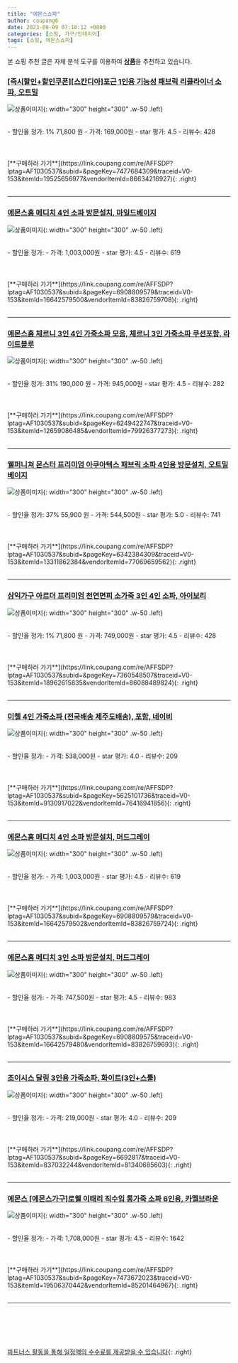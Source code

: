 ```yaml
---
title: "에몬스쇼파"
author: coupang6
date: 2023-09-09 07:18:12 +0800
categories: [쇼핑, 가구/인테리어]
tags: [쇼핑, 에몬스쇼파]
---
```


본 쇼핑 추천 글은 자체 분석 도구를 이용하여 [**상품**](https://link.coupang.com/a/bao1ui)을 추천하고 있습니다.

### [[즉시할인+할인쿠폰][스칸디아]포근 1인용 기능성 패브릭 리클라이너 소파, 오트밀](https://link.coupang.com/re/AFFSDP?lptag=AF1030537&subid=&pageKey=7477684309&traceid=V0-153&itemId=19525656977&vendorItemId=86634216927)

![상품이미지](https://thumbnail9.coupangcdn.com/thumbnails/remote/230x230ex/image/vendor_inventory/34ed/e57ba9d8047068dd1fb033a30119364079e3ddae96e1cf7b36afb5ec7de1.jpg){: width="300" height="300" .w-50 .left}


<br>
- 할인율 정가: 1%  71,800   원
- 가격: 169,000원
- star 평가: 4.5
- 리뷰수: 428
<br>
<br>
<br>
<br>
[**구매하러 가기**](https://link.coupang.com/re/AFFSDP?lptag=AF1030537&subid=&pageKey=7477684309&traceid=V0-153&itemId=19525656977&vendorItemId=86634216927){: .right}
<br>
<br>

---

### [에몬스홈 메디치 4인 소파 방문설치, 마일드베이지](https://link.coupang.com/re/AFFSDP?lptag=AF1030537&subid=&pageKey=6908809579&traceid=V0-153&itemId=16642579500&vendorItemId=83826759708)

![상품이미지](https://thumbnail9.coupangcdn.com/thumbnails/remote/230x230ex/image/retail/images/2022/11/10/15/5/0eac5baf-9607-419e-97c4-33a27c098b07.jpg){: width="300" height="300" .w-50 .left}


<br>
- 할인율 정가: 
- 가격: 1,003,000원
- star 평가: 4.5
- 리뷰수: 619
<br>
<br>
<br>
<br>
[**구매하러 가기**](https://link.coupang.com/re/AFFSDP?lptag=AF1030537&subid=&pageKey=6908809579&traceid=V0-153&itemId=16642579500&vendorItemId=83826759708){: .right}
<br>
<br>

---

### [에몬스홈 체르니 3인 4인 가죽소파 모음, 체르니 3인 가죽소파 쿠션포함, 라이트블루](https://link.coupang.com/re/AFFSDP?lptag=AF1030537&subid=&pageKey=6249422747&traceid=V0-153&itemId=12659086485&vendorItemId=79926377273)

![상품이미지](https://thumbnail6.coupangcdn.com/thumbnails/remote/230x230ex/image/vendor_inventory/ec65/a580f0dab4d02a852d9fee45f4ee2e4ed1f1c365b1ae872660a8a8cbbf8c.jpg){: width="300" height="300" .w-50 .left}


<br>
- 할인율 정가: 31%  190,000   원
- 가격: 945,000원
- star 평가: 4.5
- 리뷰수: 282
<br>
<br>
<br>
<br>
[**구매하러 가기**](https://link.coupang.com/re/AFFSDP?lptag=AF1030537&subid=&pageKey=6249422747&traceid=V0-153&itemId=12659086485&vendorItemId=79926377273){: .right}
<br>
<br>

---

### [웰퍼니쳐 몬스터 프리미엄 아쿠아텍스 패브릭 소파 4인용 방문설치, 오트밀베이지](https://link.coupang.com/re/AFFSDP?lptag=AF1030537&subid=&pageKey=6342384309&traceid=V0-153&itemId=13311862384&vendorItemId=77069659562)

![상품이미지](https://thumbnail7.coupangcdn.com/thumbnails/remote/230x230ex/image/retail/images/2366217951462966-230ed699-3c0f-4a0a-b3f1-21b5ef5af183.jpg){: width="300" height="300" .w-50 .left}


<br>
- 할인율 정가: 37%  55,900   원
- 가격: 544,500원
- star 평가: 5.0
- 리뷰수: 741
<br>
<br>
<br>
<br>
[**구매하러 가기**](https://link.coupang.com/re/AFFSDP?lptag=AF1030537&subid=&pageKey=6342384309&traceid=V0-153&itemId=13311862384&vendorItemId=77069659562){: .right}
<br>
<br>

---

### [삼익가구 아르더 프리미엄 천연면피 소가죽 3인 4인 소파, 아이보리](https://link.coupang.com/re/AFFSDP?lptag=AF1030537&subid=&pageKey=7360548507&traceid=V0-153&itemId=18962615835&vendorItemId=86088489824)

![상품이미지](https://thumbnail8.coupangcdn.com/thumbnails/remote/230x230ex/image/vendor_inventory/62ec/48b93920a93d0e702ec31ce4bc0b90f1363e00ee72404f22ac16464273d8.jpg){: width="300" height="300" .w-50 .left}


<br>
- 할인율 정가: 1%  71,800   원
- 가격: 749,000원
- star 평가: 4.5
- 리뷰수: 428
<br>
<br>
<br>
<br>
[**구매하러 가기**](https://link.coupang.com/re/AFFSDP?lptag=AF1030537&subid=&pageKey=7360548507&traceid=V0-153&itemId=18962615835&vendorItemId=86088489824){: .right}
<br>
<br>

---

### [미첼 4인 가죽소파 (전국배송 제주도배송), 포함, 네이비](https://link.coupang.com/re/AFFSDP?lptag=AF1030537&subid=&pageKey=5625101736&traceid=V0-153&itemId=9130917022&vendorItemId=76416941856)

![상품이미지](https://thumbnail9.coupangcdn.com/thumbnails/remote/230x230ex/image/vendor_inventory/0cd0/82f1f02ea7c98b54edf7ae7d8b7c3d2700bc339197f6dd77d373ae91d4e9.jpg){: width="300" height="300" .w-50 .left}


<br>
- 할인율 정가: 
- 가격: 538,000원
- star 평가: 4.0
- 리뷰수: 209
<br>
<br>
<br>
<br>
[**구매하러 가기**](https://link.coupang.com/re/AFFSDP?lptag=AF1030537&subid=&pageKey=5625101736&traceid=V0-153&itemId=9130917022&vendorItemId=76416941856){: .right}
<br>
<br>

---

### [에몬스홈 메디치 4인 소파 방문설치, 머드그레이](https://link.coupang.com/re/AFFSDP?lptag=AF1030537&subid=&pageKey=6908809579&traceid=V0-153&itemId=16642579502&vendorItemId=83826759724)

![상품이미지](https://thumbnail9.coupangcdn.com/thumbnails/remote/230x230ex/image/retail/images/2022/11/10/15/6/27371cb8-b02c-44cd-975a-eb64fa98bae4.jpg){: width="300" height="300" .w-50 .left}


<br>
- 할인율 정가: 
- 가격: 1,003,000원
- star 평가: 4.5
- 리뷰수: 619
<br>
<br>
<br>
<br>
[**구매하러 가기**](https://link.coupang.com/re/AFFSDP?lptag=AF1030537&subid=&pageKey=6908809579&traceid=V0-153&itemId=16642579502&vendorItemId=83826759724){: .right}
<br>
<br>

---

### [에몬스홈 메디치 3인 소파 방문설치, 머드그레이](https://link.coupang.com/re/AFFSDP?lptag=AF1030537&subid=&pageKey=6908809575&traceid=V0-153&itemId=16642579480&vendorItemId=83826759693)

![상품이미지](https://thumbnail8.coupangcdn.com/thumbnails/remote/230x230ex/image/retail/images/2022/11/10/15/2/fad0dd86-deca-4196-a9f7-2743b01aabd4.jpg){: width="300" height="300" .w-50 .left}


<br>
- 할인율 정가: 
- 가격: 747,500원
- star 평가: 4.5
- 리뷰수: 983
<br>
<br>
<br>
<br>
[**구매하러 가기**](https://link.coupang.com/re/AFFSDP?lptag=AF1030537&subid=&pageKey=6908809575&traceid=V0-153&itemId=16642579480&vendorItemId=83826759693){: .right}
<br>
<br>

---

### [조이시스 달링 3인용 가죽소파, 화이트(3인+스툴)](https://link.coupang.com/re/AFFSDP?lptag=AF1030537&subid=&pageKey=6692817&traceid=V0-153&itemId=837032244&vendorItemId=81340685603)

![상품이미지](https://thumbnail6.coupangcdn.com/thumbnails/remote/230x230ex/image/vendor_inventory/5d6e/2670a81dcde9b3c76c9ee7c172821b11abeb3fa257d18c1e12a11e1a73c1.jpg){: width="300" height="300" .w-50 .left}


<br>
- 할인율 정가: 
- 가격: 219,000원
- star 평가: 4.0
- 리뷰수: 209
<br>
<br>
<br>
<br>
[**구매하러 가기**](https://link.coupang.com/re/AFFSDP?lptag=AF1030537&subid=&pageKey=6692817&traceid=V0-153&itemId=837032244&vendorItemId=81340685603){: .right}
<br>
<br>

---

### [에몬스 [에몬스가구]로웰 이태리 직수입 통가죽 소파 6인용, 카멜브라운](https://link.coupang.com/re/AFFSDP?lptag=AF1030537&subid=&pageKey=7473672023&traceid=V0-153&itemId=19506370442&vendorItemId=85201464967)

![상품이미지](https://thumbnail9.coupangcdn.com/thumbnails/remote/230x230ex/image/vendor_inventory/d139/b299aef168af58e3166b57731d0abc41d045cc0b389fec8de2f4494e1d6f.jpg){: width="300" height="300" .w-50 .left}


<br>
- 할인율 정가: 
- 가격: 1,708,000원
- star 평가: 4.5
- 리뷰수: 1642
<br>
<br>
<br>
<br>
[**구매하러 가기**](https://link.coupang.com/re/AFFSDP?lptag=AF1030537&subid=&pageKey=7473672023&traceid=V0-153&itemId=19506370442&vendorItemId=85201464967){: .right}
<br>
<br>

---
<br><br><br><br><br> [파트너스 활동을 통해 일정액의 수수료를 제공받을 수 있습니다](https://link.coupang.com/a/bao1ui){: .right}
